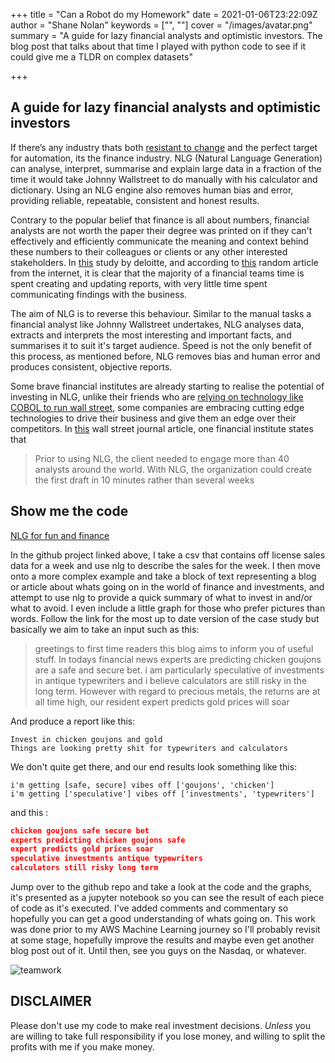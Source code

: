 +++
title = "Can a Robot do my Homework"
date = 2021-01-06T23:22:09Z
author = "Shane Nolan"
keywords = ["", ""]
cover = "/images/avatar.png"
summary = "A guide for lazy financial analysts and optimistic investors. The blog post that talks about that time I played with python code to see if it could give me a TLDR on complex datasets"

+++

## A guide for lazy financial analysts and optimistic investors

If there’s any industry thats both [resistant to change](https://www.obserwatorfinansowy.pl/in-english/banks-are-resisting-modern-technology/) and the perfect target for automation, its the finance industry. NLG (Natural Language Generation) can analyse, interpret, summarise and explain large data in a fraction of the time it would take Johnny Wallstreet to do manually with his calculator and dictionary. Using an NLG engine also removes human bias and error, providing reliable, repeatable, consistent and honest results.

Contrary to the popular belief that finance is all about numbers, financial analysts are not worth the paper their degree was printed on if they can't effectively and efficiently communicate the meaning and context behind these numbers to their colleagues or clients or any other interested stakeholders. In [this](https://www2.deloitte.com/content/dam/Deloitte/us/Documents/finance-transformation/us-crunch-time-seven-reporting-in-a-digital-world.pdf) study by deloitte, and according to [this](https://www.allbusinessschools.com/finance/common-questions/financial-analyst-job-description/) random article from the internet, it is clear that the majority of a financial teams time is spent creating and updating reports, with very little time spent communicating findings with the business.

The aim of NLG is to reverse this behaviour. Similar to the manual tasks a financial analyst like Johnny Wallstreet undertakes, NLG analyses data, extracts and interprets the most interesting and important facts, and summarises it to suit it's target audience. Speed is not the only benefit of this process, as mentioned before, NLG removes bias and human error and produces consistent, objective reports.

Some brave financial institutes are already starting to realise the potential of investing in NLG, unlike their friends who are [relying on technology like COBOL to run wall street](https://www.wsj.com/articles/BL-CIOB-5413), some companies are embracing cutting edge technologies to drive their business and give them an edge over their competitors. In [this](https://deloitte.wsj.com/cio/2017/10/05/digitizing-finance-communications-with-natural-language-generation/) wall street journal article, one financial institute states that  

> Prior to using NLG, the client needed to engage more than 40 analysts around the world. With NLG, the organization could create the first draft in 10 minutes rather than several weeks

## Show me the code

[NLG for fun and finance](https://github.com/shanenolanwit/tunnel-snakes-101/blob/master/OffLicenceNLG.ipynb) 

In the github project linked above, I take a csv that contains off license sales data for a week and use nlg to describe the sales for the week. I then move onto a more complex example and take a block of text representing a blog or article about whats going on in the world of finance and investments, and attempt to use nlg to provide a quick summary of what to invest in and/or what to avoid. I even include a little graph for those who prefer pictures than words. Follow the link for the most up to date version of the case study but basically we aim to take an input such as this:

> greetings to first time readers this blog aims to inform you of useful stuff. In todays financial news experts are predicting chicken goujons are a safe and secure bet. i am particularly speculative of investments in antique typewriters and i believe calculators are still risky in the long term. However with regard to precious metals, the returns are at all time high, our resident expert predicts gold prices will soar

And produce a report like this:
```
Invest in chicken goujons and gold
Things are looking pretty shit for typewriters and calculators
```
We don't quite get there, and our end results look something like this:
```
i'm getting [safe, secure] vibes off ['goujons', 'chicken']
i'm getting ['speculative'] vibes off ['investments', 'typewriters']
```
and this : 
```json
chicken goujons safe secure bet
experts predicting chicken goujons safe
expert predicts gold prices soar
speculative investments antique typewriters
calculators still risky long term
```

Jump over to the github repo and take a look at the code and the graphs, it's presented as a jupyter notebook so you can see the result of each piece of code as 
it's executed. I've added comments and commentary so hopefully you can get a good understanding of whats going on. This work was done prior to my AWS Machine Learning journey so I'll probably revisit at some stage, hopefully improve the results and maybe even get another blog post out of it. Until then, see you guys on the Nasdaq, or whatever.

![teamwork](/images/guywithmoney.png)

## DISCLAIMER
Please don't use my code to make real investment decisions. *Unless* you are willing to take full responsibility if you lose money, and willing to split the profits with me if you make money.
